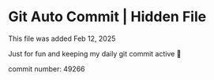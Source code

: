 # Git Auto Commit | Hidden File

This file was added Feb 12, 2025

Just for fun and keeping my daily git commit active 🤪

commit number: 49266
